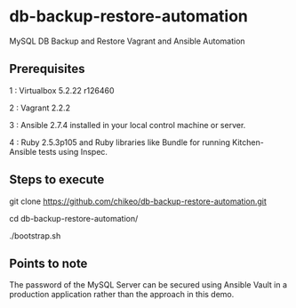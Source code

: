 # db-backup-restore-automation
MySQL DB Backup and Restore Vagrant and Ansible Automation

Prerequisites
-----------

1 : Virtualbox 5.2.22 r126460

2 : Vagrant 2.2.2

3 : Ansible 2.7.4 installed in your local control machine or server.

4 : Ruby 2.5.3p105 and Ruby libraries like Bundle for running Kitchen-Ansible tests using Inspec.


Steps to execute
----------------

git clone https://github.com/chikeo/db-backup-restore-automation.git

cd db-backup-restore-automation/

./bootstrap.sh


Points to note
--------------

The password of the MySQL Server can be secured using Ansible Vault in a production application rather than the approach in this demo.
